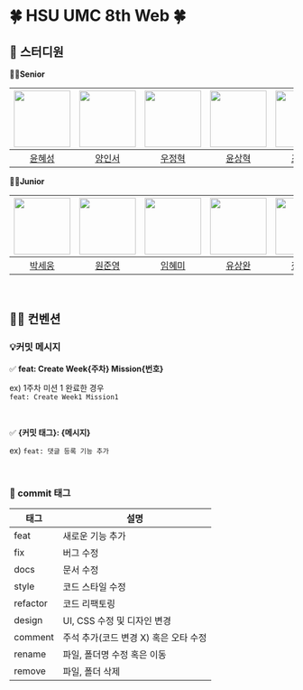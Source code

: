 # 🍀 HSU UMC 8th Web 🍀


## 👤 스터디원
**👴🏼Senior**


| <img src="https://avatars.githubusercontent.com/u/165576376?s=96&v=4" width=100> | <img src="https://avatars.githubusercontent.com/u/113487989?s=96&v=4" width=100> | <img src="https://avatars.githubusercontent.com/u/180927161?s=96&v=4" width=100> |<img src="https://avatars.githubusercontent.com/u/139767837?s=96&v=4" width=100> | <img src="https://avatars.githubusercontent.com/u/146899497?s=96&v=4" width=100> | <img src="https://avatars.githubusercontent.com/u/147235267?s=96&v=4" width=100> |
| :---: | :---: | :---: | :---: | :---: | :---: |
| [윤혜성](https://github.com/hyesngy) | [양인서](https://github.com/sheepyis) | [우정혁](https://github.com/woojo230) | [윤상혁](https://github.com/ysh2002m) | [조희연](https://github.com/joyeeon) | [임성훈](https://github.com/PocheonLim) | 

**👶🏼Junior**

| <img src="https://avatars.githubusercontent.com/u/158552165?s=96&v=4" width=100> | <img src="https://avatars.githubusercontent.com/u/147246023?s=96&v=4" width=100> | <img src="https://avatars.githubusercontent.com/u/160628390?s=96&v=4" width=100> | <img src="https://avatars.githubusercontent.com/u/163666284?s=96&v=4" width=100> |<img src="https://avatars.githubusercontent.com/u/202471958?s=96&v=4" width=100> |
| :---: | :---: | :---: | :---: | :---: |
| [박세웅](https://github.com/hardwoong) | [원준영](https://github.com/geg222) | [임혜미](https://github.com/wendy0802) | [유상완](https://github.com/wantkdd) | [정동열](https://github.com/dongyeol02) |

<br>


## 🤙🏼 컨벤션
### 💡커밋 메시지
✅ **feat: Create Week{주차} Mission{번호}**

ex) 1주차 미션 1 완료한 경우
<br>
`feat: Create Week1 Mission1`

<br>

✅ **{커밋 태그}: {메시지}**

ex) `feat: 댓글 등록 기능 추가`


<br>

### 💫 commit 태그

| 태그 | 설명 |
| --- | --- |
| feat | 새로운 기능 추가 |
| fix | 버그 수정 |
| docs | 문서 수정 |
| style | 코드 스타일 수정 |
| refactor | 코드 리팩토링 |
| design | UI, CSS 수정 및 디자인 변경 |
| comment | 주석 추가(코드 변경 X) 혹은 오타 수정 |
| rename | 파일, 폴더명 수정 혹은 이동 |
| remove | 파일, 폴더 삭제
<br>


